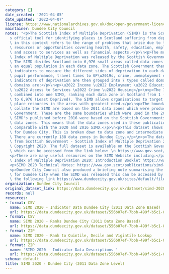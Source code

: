 ```yaml
---
category: []
date_created: '2021-04-05'
date_updated: '2022-04-07'
license: https://www.nationalarchives.gov.uk/doc/open-government-licence/version/3/
maintainer: Dundee City Council
notes: "<p>The Scottish Index of Multiple Deprivation (SIMD) is the Scottish Government\u2019\
  s official tool for identifying places in Scotland suffering from deprivation. Deprivation\
  \ in this context refers to the range of problems that arise due to the lack of\
  \ resources or opportunities covering health, safety, education, employment, housing\
  \ and access to services as well as financial aspects.</p>\n<p>The most recent Scottish\
  \ Index of Multiple Deprivation was released by the Scottish Government in 2020.\
  \ The SIMD divides Scotland into 6,976 small areas called data zones with roughly\
  \ an equal population in each data zone. The Scottish Government then look at the\
  \ indicators to measure the different sides of deprivation in each data zone including\
  \ pupil performance, travel times to GP\u2019s, crime, unemployment etc. These 38\
  \ indicators of deprivation are then grouped into 7 types called domains. These\
  \ domains are:</p>\n<p>\u2022 Income \u2022 Employment \u2022 Education \u2022 Health\
  \ \u2022 Access to Services \u2022 Crime \u2022 Housing</p>\n<p>The 7 domains are\
  \ combined into one SIMD, ranking each data zone in Scotland from 1 (Most Deprived)\
  \ to 6,976 (Least Deprived). The SIMD allows organisations to target policies and\
  \ place resources in the areas with greatest need.</p>\n<p>The boundaries used to\
  \ collate the SIMD are based on the 2011 data zones which were produced by the Scottish\
  \ Government. These are the same boundaries which were used in the 2016 SIMD. Earlier\
  \ SIMD's published before 2016 were based on the Scottish Governments 2001 based\
  \ data zones. This means that the data zones used in these publications are not\
  \ comparable with the 2020 and 2016 SIMD.</p>\n<p>This dataset shows SIMD 2020 data\
  \ for Dundee City. This is broken down to data zone and intermediate zone level.\
  \ There are currently 188 data zones in Dundee City.</p>\n<p>The data is sourced\
  \ from Scottish Government - Scottish Index of Multiple Deprivation 2020. \xA9 Crown\
  \ Copyright 2020. The full dataset is available on the Scottish Government website\
  \ which can be accessed from the link below: \n https://www.gov.scot/collections/scottish-index-of-multiple-deprivation-2020/</p>\n\
  <p>There are many useful resources on the SIMD Website including:</p>\n<p>Scottish\
  \ Index of Multiple Deprivation 2020: Introduction Booklet https://www.gov.scot/publications/scottish-index-multiple-deprivation-2020/</p>\n\
  <p>SIMD 2020 Technical Notes: https://www.gov.scot/publications/simd-2020-technical-notes/</p>\n\
  <p>Dundee City Council also produced a briefing note summarising the key points\
  \ for Dundee City when the SIMD was released this can be accessed by clicking on\
  \ the following link https://www.dundeecity.gov.uk/sites/default/files/publications/simd2020_version2_briefing.pdf</p>"
organization: Dundee City Council
original_dataset_link: https://data.dundeecity.gov.uk/dataset/simd-2020-dundee-city
records: null
resources:
- format: CSV
  name: SIMD 2020 - Indicator Data Dundee City (2011 Data Zone Based)
  url: https://data.dundeecity.gov.uk/dataset/556b07ef-7bbb-499f-b5c1-049bf76b3c3e/resource/25df5503-9179-48cd-88e9-2a33ba759e4c/download/simd2020_dundee_indicators.csv
- format: CSV
  name: SIMD 2020 - Ranks Dundee City (2011 Data Zone Based)
  url: https://data.dundeecity.gov.uk/dataset/556b07ef-7bbb-499f-b5c1-049bf76b3c3e/resource/47ea379a-5ee3-4145-a94c-c1f6deb1b4ec/download/simd2020_dundee_ranks.csv
- format: ZIP
  name: SIMD 2020 - Rank to Quintile, Decile and Vigintile Lookup
  url: https://data.dundeecity.gov.uk/dataset/556b07ef-7bbb-499f-b5c1-049bf76b3c3e/resource/77aa649c-ae71-43ed-86f7-0d38a331a6a0/download/simd_2020_ranking_spreadsheet.zip
- format: ZIP
  name: 'SIMD 2020 - Indicator Data Descriptions '
  url: https://data.dundeecity.gov.uk/dataset/556b07ef-7bbb-499f-b5c1-049bf76b3c3e/resource/7c1f0beb-ac25-4235-b670-900d27a78c37/download/simd_2020_indicator_description_spreadsheet.zip
schema: default
title: SIMD 2020 - Dundee City (2011 Data Zone Level)
---
```

